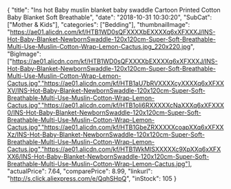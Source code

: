 {
	"title": "Ins hot Baby muslin blanket baby swaddle Cartoon Printed Cotton Baby Blanket Soft Breathable",
	"date": "2018-10-31 10:30:20",
	"SubCat": ["Mother & Kids"],
	"categories": ["Bedding"],
	"thumbnailImage": "https://ae01.alicdn.com/kf/HTB1WD0sQFXXXXbEXXXXq6xXFXXXJ/INS-Hot-Baby-Blanket-NewbornSwaddle-120x120cm-Super-Soft-Breathable-Multi-Use-Muslin-Cotton-Wrap-Lemon-Cactus.jpg_220x220.jpg",
	"BigImage": ["https://ae01.alicdn.com/kf/HTB1WD0sQFXXXXbEXXXXq6xXFXXXJ/INS-Hot-Baby-Blanket-NewbornSwaddle-120x120cm-Super-Soft-Breathable-Multi-Use-Muslin-Cotton-Wrap-Lemon-Cactus.jpg","https://ae01.alicdn.com/kf/HTB1aU7bRVXXXXcyXXXXq6xXFXXXV/INS-Hot-Baby-Blanket-NewbornSwaddle-120x120cm-Super-Soft-Breathable-Multi-Use-Muslin-Cotton-Wrap-Lemon-Cactus.jpg","https://ae01.alicdn.com/kf/HTB1oli6RXXXXXcNaXXXq6xXFXXX0/INS-Hot-Baby-Blanket-NewbornSwaddle-120x120cm-Super-Soft-Breathable-Multi-Use-Muslin-Cotton-Wrap-Lemon-Cactus.jpg","https://ae01.alicdn.com/kf/HTB1GbeZRXXXXXcoapXXq6xXFXXXz/INS-Hot-Baby-Blanket-NewbornSwaddle-120x120cm-Super-Soft-Breathable-Multi-Use-Muslin-Cotton-Wrap-Lemon-Cactus.jpg","https://ae01.alicdn.com/kf/HTB1WkMlSXXXXXc9XpXXq6xXFXXX6/INS-Hot-Baby-Blanket-NewbornSwaddle-120x120cm-Super-Soft-Breathable-Multi-Use-Muslin-Cotton-Wrap-Lemon-Cactus.jpg"],
	"actualPrice": 7.64,
	"comparePrice": 8.99,
	"linkurl": "http://s.click.aliexpress.com/e/QqhSHpQ",
	"inStock": 105
}

